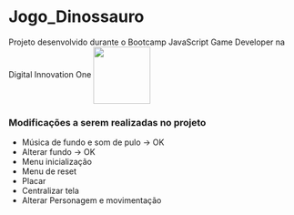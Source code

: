 # Jogo_Dinossauro 
Projeto desenvolvido durante o Bootcamp JavaScript Game Developer na Digital Innovation One  <img align="center" height="100" src="https://user-images.githubusercontent.com/67704261/120248709-acf66a80-c24e-11eb-9953-b18958a7b46f.gif" />

### Modificações a serem realizadas no projeto
- Música de fundo e som de pulo -> OK
- Alterar fundo -> OK
- Menu inicialização
- Menu de reset
- Placar
- Centralizar tela
- Alterar Personagem e movimentação


